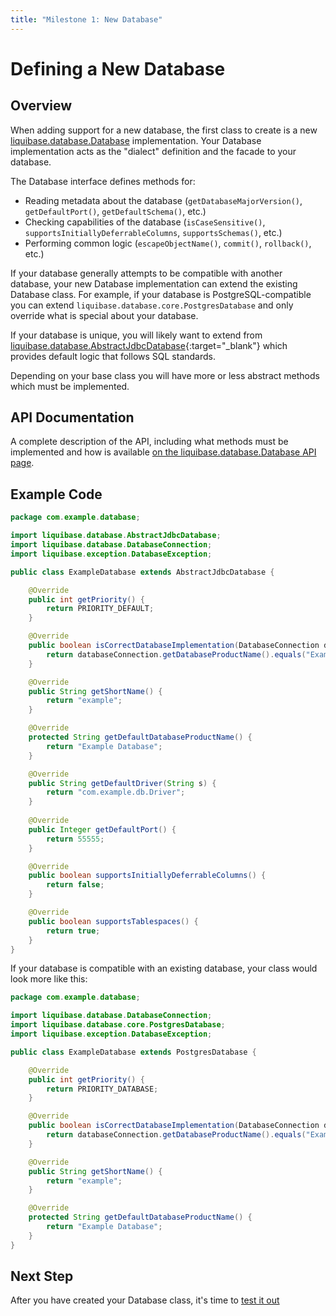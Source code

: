 ```yaml
---
title: "Milestone 1: New Database"
---
```


# Defining a New Database

## Overview

When adding support for a new database, the first class to create is a new [liquibase.database.Database](../../../code/api/database-database.md) implementation.
Your Database implementation acts as the "dialect" definition and the facade to your database.

The Database interface defines methods for:

- Reading metadata about the database (`getDatabaseMajorVersion()`, `getDefaultPort()`, `getDefaultSchema()`, etc.)
- Checking capabilities of the database (`isCaseSensitive()`, `supportsInitiallyDeferrableColumns`, `supportsSchemas()`, etc.)
- Performing common logic (`escapeObjectName()`, `commit()`, `rollback()`, etc.)

If your database generally attempts to be compatible with another database, your new Database implementation can extend the existing Database class.
For example, if your database is PostgreSQL-compatible you can extend `liquibase.database.core.PostgresDatabase` and only override what is special about your database.

If your database is unique, you will likely want to extend from [liquibase.database.AbstractJdbcDatabase](https://javadocs.liquibase.com/liquibase-core/liquibase/database/AbstractJdbcDatabase.html){:target="_blank"}
which provides default logic that follows SQL standards.

Depending on your base class you will have more or less abstract methods which must be implemented.

## API Documentation

A complete description of the API, including what methods must be implemented and how is available [on the liquibase.database.Database API page](../../../code/api/database-database.md).


## Example Code

```java
package com.example.database;

import liquibase.database.AbstractJdbcDatabase;
import liquibase.database.DatabaseConnection;
import liquibase.exception.DatabaseException;

public class ExampleDatabase extends AbstractJdbcDatabase {

    @Override
    public int getPriority() {
        return PRIORITY_DEFAULT;
    }

    @Override
    public boolean isCorrectDatabaseImplementation(DatabaseConnection databaseConnection) throws DatabaseException {
        return databaseConnection.getDatabaseProductName().equals("ExampleDB");
    }

    @Override
    public String getShortName() {
        return "example";
    }

    @Override
    protected String getDefaultDatabaseProductName() {
        return "Example Database";
    }

    @Override
    public String getDefaultDriver(String s) {
        return "com.example.db.Driver";
    }
    
    @Override
    public Integer getDefaultPort() {
        return 55555;
    }

    @Override
    public boolean supportsInitiallyDeferrableColumns() {
        return false;
    }

    @Override
    public boolean supportsTablespaces() {
        return true;
    }
}
```

If your database is compatible with an existing database, your class would look more like this:

```java
package com.example.database;

import liquibase.database.DatabaseConnection;
import liquibase.database.core.PostgresDatabase;
import liquibase.exception.DatabaseException;

public class ExampleDatabase extends PostgresDatabase {

    @Override
    public int getPriority() {
        return PRIORITY_DATABASE;
    }

    @Override
    public boolean isCorrectDatabaseImplementation(DatabaseConnection databaseConnection) throws DatabaseException {
        return databaseConnection.getDatabaseProductName().equals("ExampleDB");
    }

    @Override
    public String getShortName() {
        return "example";
    }

    @Override
    protected String getDefaultDatabaseProductName() {
        return "Example Database";
    }
}
```

## Next Step

After you have created your Database class, it's time to [test it out](milestone1-step2.md)